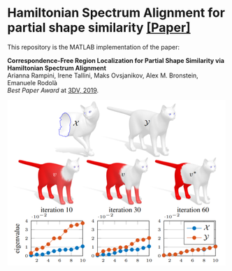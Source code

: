 # Hamiltonian Spectrum Alignment for partial shape similarity [[Paper]](https://arxiv.org/abs/1906.06226)

This repository is the MATLAB implementation of the paper:

**Correspondence-Free Region Localization for Partial Shape Similarity via Hamiltonian Spectrum Alignment**
<br> Arianna Rampini, Irene Tallini, Maks Ovsjanikov, Alex M. Bronstein, Emanuele Rodolà <br>
*Best Paper Award* at [3DV, 2019](https://www.computer.org/csdl/proceedings-article/3dv/2019/313100a037/1ezRALztN1m).

<img src="./teaser.PNG" width="500">

